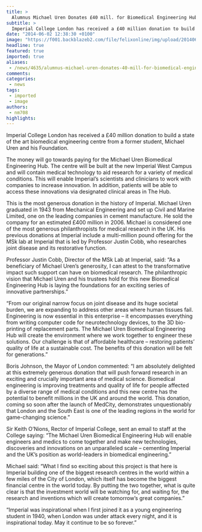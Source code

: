 ```yaml
---
title: >
  Alumnus Michael Uren Donates £40 mill. for Biomedical Engineering Hub
subtitle: >
  Imperial College London has received a £40 million donation to build a state of the art biomedical engineering centre from a former student, Michael Uren and his Foundation.
date: "2014-06-02 12:38:30 +0100"
image: "https://f001.backblazeb2.com/file/felixonline/img/upload/201406021339-felix-michaeluren.jpeg"
headline: true
featured: true
imported: true
aliases:
 - /news/4635/alumnus-michael-uren-donates-40-mill-for-biomedical-engineering-hub
comments:
categories:
 - news
tags:
 - imported
 - image
authors:
 - nm708
highlights:
---
```


Imperial College London has received a £40 million donation to build a state of the art biomedical engineering centre from a former student, Michael Uren and his Foundation.

The money will go towards paying for the Michael Uren Biomedical Engineering Hub. The centre will be built at the new Imperial West Campus and will contain medical technology to aid research for a variety of medical conditions. This will enable Imperial’s scientists and clinicians to work with companies to increase innovation. In addition, patients will be able to access these innovations via designated clinical areas in The Hub.

This is the most generous donation in the history of Imperial. Michael Uren graduated in 1943 from Mechanical Engineering and set up Civil and Marine Limited, one on the leading companies in cement manufacture. He sold the company for an estimated £400 million in 2006. Michael is considered one of the most generous philanthropists for medical research in the UK. His previous donations at Imperial include a multi-million pound offering for the MSk lab at Imperial that is led by Professor Justin Cobb, who researches joint disease and its restorative function.

Professor Justin Cobb, Director of the MSk Lab at Imperial, said: “As a beneficiary of Michael Uren’s generosity, I can attest to the transformative impact such support can have on biomedical research. The philanthropic vision that Michael Uren and his trustees hold for this new Biomedical Engineering Hub is laying the foundations for an exciting series of innovative partnerships.”

“From our original narrow focus on joint disease and its huge societal burden, we are expanding to address other areas where human tissues fail. Engineering is now essential in this enterprise – it encompasses everything from writing computer code for neurotechnology devices, to the 3D bio-printing of replacement parts. The Michael Uren Biomedical Engineering Hub will create the environment where we work together to engineer these solutions. Our challenge is that of affordable healthcare – restoring patients’ quality of life at a sustainable cost. The benefits of this donation will be felt for generations.”

Boris Johnson, the Mayor of London commented: “I am absolutely delighted at this extremely generous donation that will push forward research in an exciting and crucially important area of medical science. Biomedical engineering is improving treatments and quality of life for people affected by a diverse range of medical conditions and this new centre has the potential to benefit millions in the UK and around the world. This donation, coming so soon after the launch of MedCity, demonstrates unquestionably that London and the South East is one of the leading regions in the world for game-changing science.”

Sir Keith O’Nions, Rector of Imperial College, sent an email to staff at the College saying: “The Michael Uren Biomedical Engineering Hub will enable engineers and medics to come together and make new technologies, discoveries and innovations on an unparalleled scale – cementing Imperial and the UK’s position as world-leaders in biomedical engineering.”

Michael said: “What I find so exciting about this project is that here is Imperial building one of the biggest research centres in the world within a few miles of the City of London, which itself has become the biggest financial centre in the world today. By putting the two together, what is quite clear is that the investment world will be watching for, and waiting for, the research and inventions which will create tomorrow’s great companies.”

“Imperial was inspirational when I first joined it as a young engineering student in 1940, when London was under attack every night, and it is inspirational today. May it continue to be so forever.”

